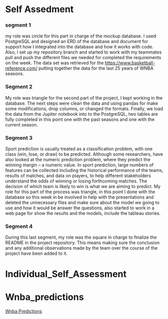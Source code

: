 # Self Assedment 
### segment 1

my role was circle for this part in charge of the mockup database. I used PostgreSQL and designed an ERD of the database and document for support how I integrated into the database and how it works with code. Also, I set up my repository branch and started to work with my teammates pull and push the different files we needed for completed the requirements on the week. The data set was retrieved for the https://www.basketball-reference.com/ putting together the data for the last 25 years of WNBA seasons. 

### Segment 2 

My role was triangle for the second part of the project, I kept working in the database. The next steps were clean the data and using pandas for make some modifications, drop columns, or changed the formats. Finally, we load the data from the Jupiter notebook into to the PostgreSQL, two tables are fully completed in this point one with the past seasons and one with the current season. 

### Segment 3
Sport prediction is usually treated as a classification problem, with one class (win, lose, or draw) to be predicted. Although some researchers, have also looked at the numeric prediction problem, where they predict the winning margin – a numeric value. In sport prediction, large numbers of features can be collected including the historical performance of the teams, results of matches, and data on players, to help different stakeholders understand the odds of winning or losing forthcoming matches. The decision of which team is likely to win is what we are aiming to predict.
My role for this part of the process was triangle, in this point I done with the database so this week in be involved in help with the presentations and deleted the unnecessary files and make sure about the model we going to use and how it would be answer the questions, also started to work in a web page for show the results and the models, include the tableau stories. 
### Segment 4

During this last segment, my role was the square in charge to finalize the README in the project repository. This means making sure the conclusion and any additional observations made by the team over the course of the project have been added to it.


# Individual_Self_Assessment
# Wnba_predictions
[Wnba Predictions](https://rafajos20.github.io/Wnba_predictions/)

